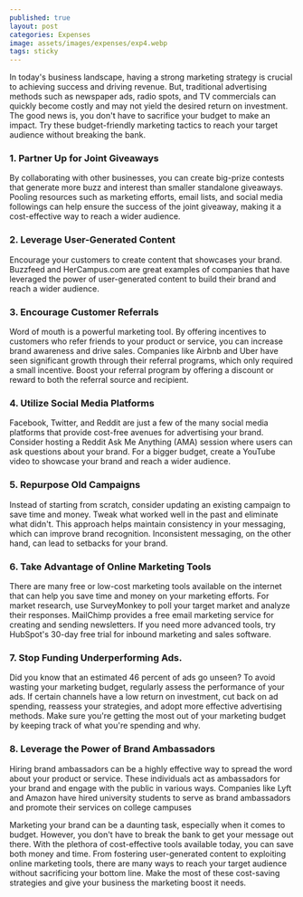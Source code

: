 ```yaml
---
published: true
layout: post
categories: Expenses
image: assets/images/expenses/exp4.webp
tags: sticky
---
```


In today's business landscape, having a strong marketing strategy is crucial to achieving success and driving revenue. But, traditional advertising methods such as newspaper ads, radio spots, and TV commercials can quickly become costly and may not yield the desired return on investment. The good news is, you don't have to sacrifice your budget to make an impact. Try these budget-friendly marketing tactics to reach your target audience without breaking the bank.

### 1.	Partner Up for Joint Giveaways
By collaborating with other businesses, you can create big-prize contests that generate more buzz and interest than smaller standalone giveaways. Pooling resources such as marketing efforts, email lists, and social media followings can help ensure the success of the joint giveaway, making it a cost-effective way to reach a wider audience.

### 2.	Leverage User-Generated Content 
Encourage your customers to create content that showcases your brand. Buzzfeed and HerCampus.com are great examples of companies that have leveraged the power of user-generated content to build their brand and reach a wider audience.

### 3.	Encourage Customer Referrals
 Word of mouth is a powerful marketing tool. By offering incentives to customers who refer friends to your product or service, you can increase brand awareness and drive sales. Companies like Airbnb and Uber have seen significant growth through their referral programs, which only required a small incentive. Boost your referral program by offering a discount or reward to both the referral source and recipient.
 
### 4.	Utilize Social Media Platforms
Facebook, Twitter, and Reddit are just a few of the many social media platforms that provide cost-free avenues for advertising your brand. Consider hosting a Reddit Ask Me Anything (AMA) session where users can ask questions about your brand. For a bigger budget, create a YouTube video to showcase your brand and reach a wider audience.

### 5.	Repurpose Old Campaigns
Instead of starting from scratch, consider updating an existing campaign to save time and money. Tweak what worked well in the past and eliminate what didn't. This approach helps maintain consistency in your messaging, which can improve brand recognition. Inconsistent messaging, on the other hand, can lead to setbacks for your brand.

### 6.	Take Advantage of Online Marketing Tools
There are many free or low-cost marketing tools available on the internet that can help you save time and money on your marketing efforts. For market research, use SurveyMonkey to poll your target market and analyze their responses. MailChimp provides a free email marketing service for creating and sending newsletters. If you need more advanced tools, try HubSpot's 30-day free trial for inbound marketing and sales software.

### 7.	Stop Funding Underperforming Ads.
Did you know that an estimated 46 percent of ads go unseen? To avoid wasting your marketing budget, regularly assess the performance of your ads. If certain channels have a low return on investment, cut back on ad spending, reassess your strategies, and adopt more effective advertising methods. Make sure you're getting the most out of your marketing budget by keeping track of what you're spending and why.

### 8.	Leverage the Power of Brand Ambassadors
Hiring brand ambassadors can be a highly effective way to spread the word about your product or service. These individuals act as ambassadors for your brand and engage with the public in various ways. Companies like Lyft and Amazon have hired university students to serve as brand ambassadors and promote their services on college campuses

Marketing your brand can be a daunting task, especially when it comes to budget. However, you don't have to break the bank to get your message out there. With the plethora of cost-effective tools available today, you can save both money and time. From fostering user-generated content to exploiting online marketing tools, there are many ways to reach your target audience without sacrificing your bottom line. Make the most of these cost-saving strategies and give your business the marketing boost it needs.
